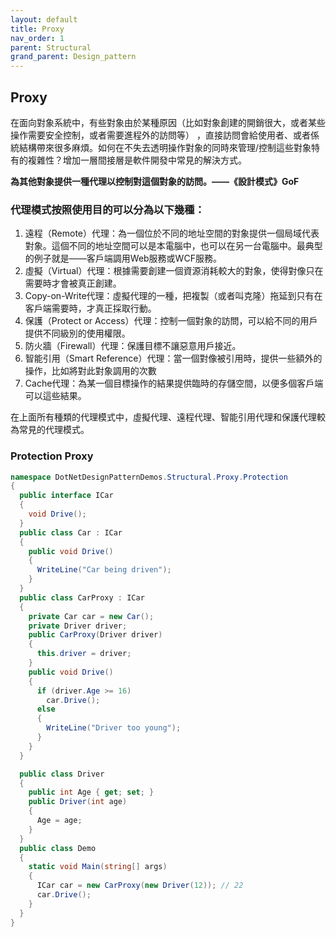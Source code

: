 ```yaml
---
layout: default
title: Proxy
nav_order: 1
parent: Structural
grand_parent: Design_pattern
---
```

## Proxy
在面向對象系統中，有些對象由於某種原因（比如對象創建的開銷很大，或者某些操作需要安全控制，或者需要進程外的訪問等） ，直接訪問會給使用者、或者係統結構帶來很多麻煩。如何在不失去透明操作對象的同時來管理/控制這些對象特有的複雜性？增加一層間接層是軟件開發中常見的解決方式。

**為其他對象提供一種代理以控制對這個對象的訪問。——《設計模式》GoF**

### 代理模式按照使用目的可以分為以下幾種：
1. 遠程（Remote）代理：為一個位於不同的地址空間的對象提供一個局域代表對象。這個不同的地址空間可以是本電腦中，也可以在另一台電腦中。最典型的例子就是——客戶端調用Web服務或WCF服務。
2. 虛擬（Virtual）代理：根據需要創建一個資源消耗較大的對象，使得對像只在需要時才會被真正創建。
3. Copy-on-Write代理：虛擬代理的一種，把複製（或者叫克隆）拖延到只有在客戶端需要時，才真正採取行動。
4. 保護（Protect or Access）代理：控制一個對象的訪問，可以給不同的用戶提供不同級別的使用權限。
5. 防火牆（Firewall）代理：保護目標不讓惡意用戶接近。
6. 智能引用（Smart Reference）代理：當一個對像被引用時，提供一些額外的操作，比如將對此對象調用的次數
7. Cache代理：為某一個目標操作的結果提供臨時的存儲空間，以便多個客戶端可以這些結果。

在上面所有種類的代理模式中，虛擬代理、遠程代理、智能引用代理和保護代理較為常見的代理模式。

### Protection Proxy
``` c#
namespace DotNetDesignPatternDemos.Structural.Proxy.Protection
{
  public interface ICar
  {
    void Drive();
  }
  public class Car : ICar
  {
    public void Drive()
    {
      WriteLine("Car being driven");
    }
  }
  public class CarProxy : ICar
  {
    private Car car = new Car();
    private Driver driver;
    public CarProxy(Driver driver)
    {
      this.driver = driver;
    }
    public void Drive()
    {
      if (driver.Age >= 16)
        car.Drive();
      else
      {
        WriteLine("Driver too young");
      }
    }
  }

  public class Driver
  {
    public int Age { get; set; }
    public Driver(int age)
    {
      Age = age;
    }
  }
  public class Demo
  {
    static void Main(string[] args)
    {
      ICar car = new CarProxy(new Driver(12)); // 22
      car.Drive();
    }
  }
}
```

